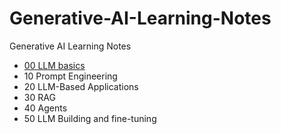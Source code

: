 # Generative-AI-Learning-Notes
Generative AI Learning Notes

- [00 LLM basics](https://github.com/vivek-bombatkar/Generative-AI-Learning-Notes/blob/main/00-LLM-Basics.md)
- 10 Prompt Engineering
- 20 LLM-Based Applications
- 30 RAG
- 40 Agents
- 50 LLM Building and fine-tuning
